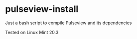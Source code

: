 # pulseview-install

Just a bash script to compile Pulseview and its dependencies

Tested on Linux Mint 20.3
